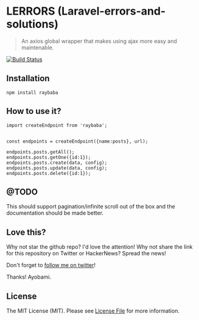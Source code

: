 # LERRORS (Laravel-errors-and-solutions)

>  An axios global wrapper that makes using ajax more easy and maintenable.


[![Build Status](https://travis-ci.org/codingnninja/raybaba.svg?branch=master)](https://travis-ci.org/codingnninja/raybaba)


## Installation

```
npm install raybaba

```

## How to use it?

```
import createEndpoint from 'raybaba';


const endpoints = createEndpoint({name:posts}, url);

endpoints.posts.getAll();
endpoints.posts.getOne({id:1});
endpoints.posts.create(data, config);
endpoints.posts.update(data, config);
endpoints.posts.delete({id:1});

```

## @TODO

This should support pagination/infinite scroll out of the box and the documentation should be made better.

## Love this?

Why not star the github repo? I'd love the attention! Why not share the link for this repository on Twitter or HackerNews? Spread the news!

Don't forget to [follow me on twitter](https://twitter.com/codingnninja)!

Thanks!
Ayobami.

## License

The MIT License (MIT). Please see [License File](LICENSE.md) for more information.
